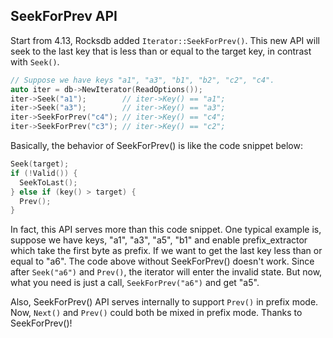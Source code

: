 ## SeekForPrev API
Start from 4.13, Rocksdb added `Iterator::SeekForPrev()`. This new API will seek to the last key that is less than or equal to the target key, in contrast with `Seek()`.
```cpp
// Suppose we have keys "a1", "a3", "b1", "b2", "c2", "c4".
auto iter = db->NewIterator(ReadOptions());
iter->Seek("a1");        // iter->Key() == "a1";
iter->Seek("a3");        // iter->Key() == "a3";
iter->SeekForPrev("c4"); // iter->Key() == "c4";
iter->SeekForPrev("c3"); // iter->Key() == "c2";
```
Basically, the behavior of SeekForPrev() is like the code snippet below:
```cpp
Seek(target); 
if (!Valid()) {
  SeekToLast();
} else if (key() > target) { 
  Prev(); 
}
```
In fact, this API serves more than this code snippet. One typical example is, suppose we have keys, "a1", "a3", "a5", "b1" and enable prefix_extractor which take the first byte as prefix. If we want to get the last key less than or equal to "a6". The code above without SeekForPrev() doesn't work. Since after `Seek("a6")` and `Prev()`, the iterator will enter the invalid state. But now, what you need is just a call, `SeekForPrev("a6")` and get "a5".

Also, SeekForPrev() API serves internally to support `Prev()` in prefix mode. Now, `Next()` and `Prev()` could both be mixed in prefix mode. Thanks to SeekForPrev()!